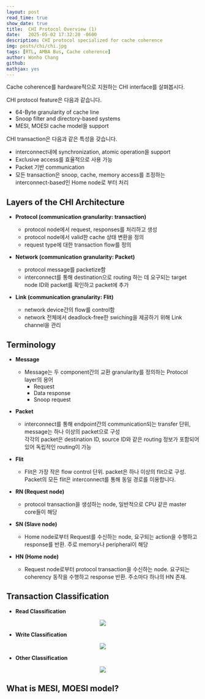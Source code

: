 ```yaml
---
layout: post
read_time: true
show_date: true
title:  CHI Protocol Overview (1)
date:   2025-05-02 17:32:20 -0600
description: CHI protocol specialized for cache coherence
img: posts/chi/chi.jpg 
tags: [RTL, AMBA Bus, Cache coherence]
author: Wonho Chang
github:  
mathjax: yes
---
```


Cache coherence를 hardware적으로 지원하는 CHI interface를 살펴봅시다.  

CHI protocol feature은 다음과 같습니다.  

- 64-Byte granularity of cache line
- Snoop filter and directory-based systems
- MESI, MOESI cache model을 support

CHI transaction은 다음과 같은 특성을 갖습니다.  

- interconnect내에 synchronization, atomic operation을 support
- Exclusive access를 효율적으로 사용 가능
- Packet 기반 communication
- 모든 transaction은 snoop, cache, memory access를 조정하는 interconnect-based인 Home node로 부터 처리

## Layers of the CHI Architecture

- **Protocol (communication granularity: transaction)**
    - protocol node에서 request, responses를 처리하고 생성
    - protocol node에서 valid한 cache 상태 변환을 정의
    - request type에 대한 transaction flow를 정의

- **Network (communication granularity: Packet)**
    - protocol message를 packetize함
    - interconnect를 통해 destination으로 routing 하는 데 요구되는 target node ID와 packet를 확인하고 packet에 추가

- **Link (communication granularity: Flit)**
    - network device간의 flow를 control함
    - network 전체에서 deadlock-free한 swiching을 제공하기 위해 Link channel을 관리

## Terminology
- **Message**
    - Message는 두 component간의 교환 granularity를 정의하는 Protocol layer의 용어
        - Request
        - Data response
        - Snoop request

- **Packet**
    - interconnect를 통해 endpoint간의 communication되는 transfer 단위, message는 하나 이상의 packet으로 구성  
    각각의 packet은 destination ID, source ID와 같은 routing 정보가 포함되어 있어 독립적인 routing이 가능

- **Flit**
    - Flit은 가장 작은 flow control 단위. packet은 하나 이상의 flit으로 구성.
    Packet의 모든 flit은 interconnect를 통해 동일 경로를 이용합니다. 

- **RN (Request node)**
    - protocol transaction을 생성하는 node, 일반적으로 CPU 같은 master core들이 해당

- **SN (Slave node)**
    - Home node로부터 Request를 수신하는 node, 요구되는 action을 수행하고 response를 반환. 주로 memory나 peripheral이 해당

- **HN (Home node)**
    - Request node로부터 protocol transaction을 수신하는 node. 요구되는 coherency 동작을 수행하고 response 반환. 주소마다 하나의 HN 존재.

## Transaction Classification
- **Read Classification**
<center><img src='./assets/img/posts/chi/read_classification.png'></center>

- **Write Classification**
<center><img src='./assets/img/posts/chi/write_classification.png'></center>

- **Other Classification**
<center><img src='./assets/img/posts/chi/other_classification.png'></center>

## What is MESI, MOESI model?


<!--
A perceptron is the basic building block of a neural network, it can be compared to a neuron, And its conception is what detonated the vast field of Artificial Intelligence nowadays.

Back in the late 1950's, a young [Frank Rosenblatt](https://en.wikipedia.org/wiki/Frank_Rosenblatt) devised a very simple algorithm as a foundation to construct a machine that could learn to perform different tasks.

In its essence, a perceptron is nothing more than a collection of values and rules for passing information through them, but in its simplicity lies its power.

<center><img src='./assets/img/posts/20210125/Perceptron.png'></center>

Imagine you have a 'neuron' and to 'activate' it, you pass through several input signals, each signal connects to the neuron through a synapse, once the signal is aggregated in the perceptron, it is then passed on to one or as many outputs as defined. A perceptron is but a neuron and its collection of synapses to get a signal into it and to modify a signal to pass on.

In more mathematical terms, a perceptron is an array of values (let's call them weights), and the rules to apply such values to an input signal.

For instance a perceptron could get 3 different inputs as in the image, lets pretend that the inputs it receives as signal are: $x_1 = 1, \; x_2 = 2\; and \; x_3 = 3$, if it's weights are $w_1 = 0.5,\; w_2 = 1\; and \; w_3 = -1$ respectively, then what the perceptron will do when the signal is received is to multiply each input value by its corresponding weight, then add them up.

<p style="text-align:center">\(<br>
\begin{align}
\begin{split}
\left(x_1 * w_1\right) + \left(x_2 * w_2\right) + \left(x_3 * w_3\right)
\end{split}
\end{align}
\)</p>

<p style="text-align:center">\(<br>
\begin{align}<br>
\begin{split}<br>
\left(0.5 * 1\right) + \left(1 * 2\right) + \left(-1 * 3\right) = 0.5 + 2 - 3 = -0.5
\end{split}<br>
\end{align}<br>
\)</p>

Typically when this value is obtained, we need to apply an "activation" function to smooth the output, but let's say that our activation function is linear, meaning that we keep the value as it is, then that's it, that is the output of the perceptron, -0.5.

In a practical application, the output means something, perhaps we want our perceptron to classify a set of data and if the perceptron outputs a negative number, then we know the data is of type A, and if it is a positive number then it is of type B.

Once we understand this, the magic starts to happen through a process called backpropagation, where we "educate" our tiny one neuron brain to have it learn how to do its job.

<tweet>The magic starts to happen through a process called backpropagation, where we "educate" our tiny one neuron brain to have it learn how to do its job.</tweet>

For this we need a set of data that it is already classified, we call this a training set. This data has inputs and their corresponding correct output. So we can tell the little brain when it misses in its prediction, and by doing so, we also adjust the weights a bit in the direction where we know the perceptron committed the mistake hoping that after many iterations like this the weights will be so that most of the predictions will be correct.

After the model trains successfully we can have it classify data it has never seen before, and we have a fairly high confidence that it will do so correctly.

The math behind this magical property of the perceptron is called gradient descent, and is just a bit of differential calculus that helps us convert the error the brain is having into tiny nudges of value of the weights towards their optimum. [This video series by 3 blue 1 brown explains it wonderfuly.](https://www.youtube.com/watch?v=aircAruvnKk&list=PLZHQObOWTQDNU6R1_67000Dx_ZCJB-3pi)

My program creates a single neuron neural network tuned to guess if a point is above or below a randomly generated line and generates a visualization based on graphs to see how the neural network is learning through time.

The neuron has 3 inputs and weights to calculate its output:
    
    input 1 is the X coordinate of the point,
    Input 2 is the y coordinate of the point,
    Input 3 is the bias and it is always 1

    Input 3 or the bias is required for lines that do not cross the origin (0,0)

The Perceptron starts with weights all set to zero and learns by using 1,000 random points per each iteration.

The output of the perceptron is calculated with the following activation function:
    if x * weight_x + y weight_y + weight_bias is positive then 1 else 0

The error for each point is calculated as the expected outcome of the perceptron minus the real outcome therefore there are only 3 possible error values:

|Expected  |  Calculated | Error|
|:----:|:----:|:----:|
|1|-1|1|
|1|1|0|
|-1|-1|0|
|-1|1|-1|

With every point that is learned if the error is not 0 the weights are adjusted according to:

    New_weight = Old_weight + error * input * learning_rate
    for example: New_weight_x = Old_weight_x + error * x * learning rate

A very useful parameter in all of neural networks is teh learning rate, which is basically a measure on how tiny our nudge to the weights is going to be. 

In this particular case, I coded the learning_rate to decrease with every iteration as follows:

    learning_rate = 0.01 / (iteration + 1)

this is important to ensure that once the weights are nearing the optimal values the adjustment in each iteration is subsequently more subtle.

<center><img src='./assets/img/posts/20210125/Learning_1000_points_per_iteration.jpg'></center>

In the end, the perceptron always converges into a solution and finds with great precision the line we are looking for.

Perceptrons are quite a revelation in that they can resolve equations by learning, however they are very limited. By their nature they can only resolve linear equations, so their problem space is quite narrow. 

Nowadays the neural networks consist of combinations of many perceptrons, in many layers, and other types of "neurons", like convolution, recurrent, etc. increasing significantly the types of problems they solve.
-->